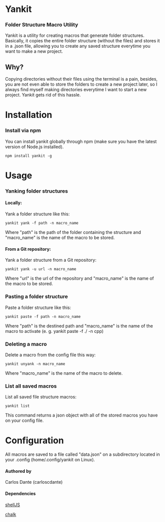 # Yankit
### Folder Structure Macro Utility

Yankit is a utility for creating macros that generate folder structures. Basically, it copies the entire folder structure (without the files) and stores it in a .json file, allowing you to create any saved structure everytime you want to make a new project.

## Why?
Copying directories without their files using the terminal is a pain, besides, you are not even able to store the folders to create a new project later, so I always find myself making directories everytime I want to start a new project. Yankit gets rid of this hassle.

# Installation
### Install via npm
You can install yankit globally through npm (make sure you have the latest version of Node.js installed).

`npm install yankit -g`

# Usage
### Yanking folder structures

#### Locally:
Yank a folder structure like this:

`yankit yank -f path -n macro_name`

Where "path" is the path of the folder containing the structure and "macro_name" is the name of the macro to be stored.

#### From a Git repository:
Yank a folder structure from a Git repository:

`yankit yank -u url -n macro_name`

Where "url" is the url of the repository and "macro_name" is the name of the macro to be stored.

### Pasting a folder structure
Paste a folder structure like this:

`yankit paste -f path -n macro_name`

Where "path" is the destined path and "macro_name" is the name of the macro to activate (e. g. yankit paste -f ./ -n cpp)

### Deleting a macro
Delete a macro from the config file this way:

`yankit unyank -n macro_name`

Where "macro_name" is the name of the macro to delete.

### List all saved macros
List all saved file structure macros:

`yankit list`

This command returns a json object with all of the stored macros you have on your config file.

# Configuration
All macros are saved to a file called "data.json" on a subdirectory located in your .config (home/.config/yankit on Linux).

#### Authored by
Carlos Dante (carloscdante)

#### Dependencies
[shellJS](https://github.com/shelljs/shelljs)

[chalk](https://github.com/chalk/chalk)